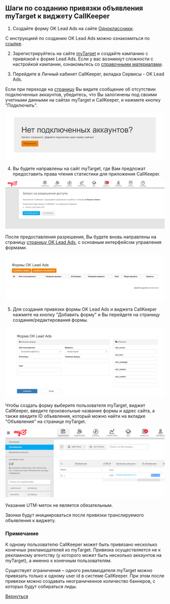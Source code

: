 ## Шаги по созданию привязки объявления myTarget к виджету CallKeeper

1. Создайте форму OK Lead Ads на сайте [Одноклассники](ok.ru).

С инструкцией по созданию OK Lead Ads можно ознакомиться по [ссылке](https://insideok.ru/blog/instrukciya-kak-sozdat-reklamnoe-obyavlenie-lead-ads).

2. Зарегистрируйтесь на сайте [myTarget](https://target.my.com) и создайте кампанию с привязкой к форме Lead Ads. Если у вас возникнут сложности с настройкой кампании, ознакомьтесь со [справочными материалами](https://target.my.com/adv/help/).

3. Перейдите в Личный кабинет CallKeeper, вкладка Сервисы - OK Lead Ads.

Если при переходе на [страницу](https://callkeeper.ru/dashboard/ok.php) Вы видите сообщение об отсутствии подключенных аккаунтов, убедитесь, что Вы залогинены под своими учетными данными на сайтах myTarget и CallKeeper, и нажмите кнопку "Подключить".

![Рис.1](images/mytarget_1.png?raw=true)

4. Вы будете направлены на сайт myTarget, где Вам предложат предоставить права чтения статистики для приложения CallKeeper.

![Рис.2](images/mytarget_2.png?raw=true)

После предоставления разрешения, Вы будете вновь направлены на страницу [страницу OK Lead Ads](https://callkeeper.ru/dashboard/ok.php), с основным интерфейсом управления формами.

![Рис.3](images/mytarget_3.png?raw=true)

5. Для создания привязки формы OK Lead Ads и виджета CallKeeper нажмите на кнопку "Добавить форму" и Вы перейдете на страницу создания/редактирования формы.

![Рис.4](images/mytarget_4.png?raw=true)

Чтобы создать форму выберите пользователя myTarget, виджет CallKeeper, введите произвольные название формы и адрес сайта, а также введите ID объявления, который можно найти на вкладке "Объявления" на странице myTarget.

![Рис.5](images/mytarget_5.png?raw=true)

Указание UTM-меток не является обязательным.

Звонки будут инициироваться после привязки транслируемого объявления к виджету.

### **Примечание**

К одному пользователю CallKeeper может быть привязано несколько конечных рекламодателей из myTarget. Привязка осуществляется не к рекламному агентству (у которого может быть несколько аккаунтов на myTarget), а именно к конечным пользователям.

Существует ограничение – одного рекламодателя myTarget можно привязать только к одному user id в системе CallKeeper. При этом после привязки можно создавать неограниченное количество баннеров, с которых будут собираться лиды.

[Вернуться](/README.md)
